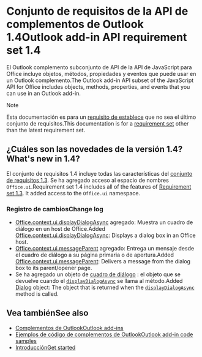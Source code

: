 # <a name="outlook-add-in-api-requirement-set-14"></a><span data-ttu-id="8511d-101">Conjunto de requisitos de la API de complementos de Outlook 1.4</span><span class="sxs-lookup"><span data-stu-id="8511d-101">Outlook add-in API requirement set 1.4</span></span>

<span data-ttu-id="8511d-102">El Outlook complemento subconjunto de API de la API de JavaScript para Office incluye objetos, métodos, propiedades y eventos que puede usar en un Outlook complemento.</span><span class="sxs-lookup"><span data-stu-id="8511d-102">The Outlook add-in API subset of the JavaScript API for Office includes objects, methods, properties, and events that you can use in an Outlook add-in.</span></span>

> [!NOTE]
> <span data-ttu-id="8511d-103">Esta documentación es para un [requisito de establece](/javascript/office/requirement-sets/outlook-api-requirement-sets) que no sea el último conjunto de requisitos.</span><span class="sxs-lookup"><span data-stu-id="8511d-103">This documentation is for a [requirement set](/javascript/office/requirement-sets/outlook-api-requirement-sets) other than the latest requirement set.</span></span>

## <a name="whats-new-in-14"></a><span data-ttu-id="8511d-104">¿Cuáles son las novedades de la versión 1.4?</span><span class="sxs-lookup"><span data-stu-id="8511d-104">What's new in 1.4?</span></span>

<span data-ttu-id="8511d-p101">El conjunto de requisitos 1.4 incluye todas las características del [conjunto de requisitos 1.3](../requirement-set-1.3/outlook-requirement-set-1.3.md). Se ha agregado acceso al espacio de nombres `Office.ui`.</span><span class="sxs-lookup"><span data-stu-id="8511d-p101">Requirement set 1.4 includes all of the features of [Requirement set 1.3](../requirement-set-1.3/outlook-requirement-set-1.3.md). It added access to the `Office.ui` namespace.</span></span>

### <a name="change-log"></a><span data-ttu-id="8511d-107">Registro de cambios</span><span class="sxs-lookup"><span data-stu-id="8511d-107">Change log</span></span>

- <span data-ttu-id="8511d-108">[Office.context.ui.displayDialogAsync](/javascript/api/office/office.ui#displaydialogasync-startaddress--options--callback-) agregado: Muestra un cuadro de diálogo en un host de Office.</span><span class="sxs-lookup"><span data-stu-id="8511d-108">Added [Office.context.ui.displayDialogAsync](/javascript/api/office/office.ui#displaydialogasync-startaddress--options--callback-): Displays a dialog box in an Office host.</span></span>
- <span data-ttu-id="8511d-109">[Office.context.ui.messageParent](/javascript/api/office/office.ui#messageparent-messageobject-) agregado: Entrega un mensaje desde el cuadro de diálogo a su página primaria o de apertura.</span><span class="sxs-lookup"><span data-stu-id="8511d-109">Added [Office.context.ui.messageParent](/javascript/api/office/office.ui#messageparent-messageobject-): Delivers a message from the dialog box to its parent/opener page.</span></span>
- <span data-ttu-id="8511d-110">Se ha agregado un objeto de [cuadro de diálogo](/javascript/api/office/office.dialog) : el objeto que se devuelve cuando el [`displayDialogAsync`](/javascript/api/office/office.ui#displaydialogasync-startaddress--options--callback-) se llama al método.</span><span class="sxs-lookup"><span data-stu-id="8511d-110">Added [Dialog](/javascript/api/office/office.dialog) object: The object that is returned when the [`displayDialogAsync`](/javascript/api/office/office.ui#displaydialogasync-startaddress--options--callback-) method is called.</span></span>

## <a name="see-also"></a><span data-ttu-id="8511d-111">Vea también</span><span class="sxs-lookup"><span data-stu-id="8511d-111">See also</span></span>

- [<span data-ttu-id="8511d-112">Complementos de Outlook</span><span class="sxs-lookup"><span data-stu-id="8511d-112">Outlook add-ins</span></span>](https://docs.microsoft.com/outlook/add-ins/)
- [<span data-ttu-id="8511d-113">Ejemplos de código de complementos de Outlook</span><span class="sxs-lookup"><span data-stu-id="8511d-113">Outlook add-in code samples</span></span>](https://developer.microsoft.com/outlook/gallery/?filterBy=Outlook,Samples,Add-ins)
- [<span data-ttu-id="8511d-114">Introducción</span><span class="sxs-lookup"><span data-stu-id="8511d-114">Get started</span></span>](https://docs.microsoft.com/outlook/add-ins/quick-start)
